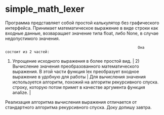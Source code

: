 # simple_math_lexer
Программа представляет собой простой калькулятор без графического интерфейса.
Принимает математическое выражение в виде строки как входные данные, возваращает значение типа float, либо None, в случае недопустимого значения.

                                                                Она состоит из 2 частей:
1) Упрощение исходного выражения в более простой вид.						                | 2) Вычисление значения преобразованного математического выражения.
	В этой части функция lex преобразует входное выражение в удобную для работы		|	  Для вычисления значения используется алгоритм, похожий на алгоритм рекурсивного спуска.
строку, которую потом примет в качестве аргумента функция analize. 				      |

Реализация алгоритма вычисления выражения отличается от стандартного алгоритма рекурсивного спуска. Доку допишу завтра.
